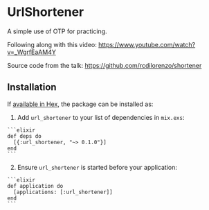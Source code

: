 # UrlShortener

A simple use of OTP for practicing.

Following along with this video: https://www.youtube.com/watch?v=_WgrfEaAM4Y

Source code from the talk: https://github.com/rcdilorenzo/shortener

## Installation

If [available in Hex](https://hex.pm/docs/publish), the package can be installed as:

  1. Add `url_shortener` to your list of dependencies in `mix.exs`:

    ```elixir
    def deps do
      [{:url_shortener, "~> 0.1.0"}]
    end
    ```

  2. Ensure `url_shortener` is started before your application:

    ```elixir
    def application do
      [applications: [:url_shortener]]
    end
    ```

